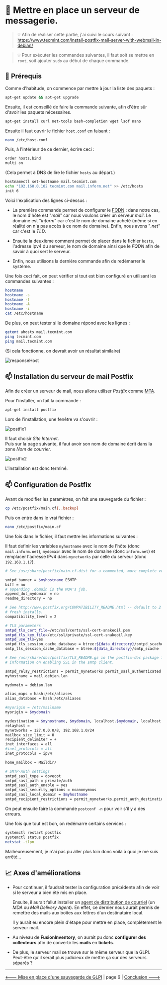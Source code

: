 # :email: Mettre en place un serveur de messagerie.

> :bulb: Afin de réaliser cette partie, j'ai suivi le cours suivant : https://www.tecmint.com/install-postfix-mail-server-with-webmail-in-debian/

> :bulb: Pour exécuter les commandes suivantes, il faut soit se mettre en ``root``, soit ajouter `sudo` au début de chaque commande.

## :floppy_disk: Prérequis

Comme d'habitude, on commence par mettre à jour la liste des paquets :

```sh
apt-get update && apt-get upgrade 
```

Ensuite, il est conseillé de faire la commande suivante, afin d'être sûr d'avoir les paquets nécessaires. 

```sh
apt-get install curl net-tools bash-completion wget lsof nano
```

Ensuite il faut ouvrir le fichier `host.conf` en faisant :

```sh
nano /etc/host.conf
```

Puis, à l'intérieur de ce dernier, écrire ceci :

```sh
order hosts,bind
multi on
```
(Cela permet à DNS de lire le fichier `hosts` au départ.)

```sh
hostnamectl set-hostname mail.tecmint.com
echo "192.168.0.102 tecmint.com mail.inform.net" >> /etc/hosts
init 6
```

Voici l'explication des lignes ci-dessus :
- La première commande permet de configurer le [FQDN](./definition.md#fqdn) : dans notre cas, le nom d'hôte est "*mail*" car nous voulons créer un serveur *mail*. Le domaine est "*inform*" car c'est le nom de domaine acheté (même si en réalité on n'a pas accès à ce nom de domaine). Enfin, nous avons "*.net*" car c'est le *TLD*.

- Ensuite la deuxième comment permet de placer dans le fichier `hosts`, l'adresse Ipv4 du serveur, le nom de domaine ainsi que le *FQDN* afin de savoir à quoi sert le serveur.

- Enfin, nous utilisons la dernière commande afin de redémarrer le système.

Une fois ceci fait, on peut vérifier si tout est bien configuré en utilisant les commandes suivantes :

```sh
hostname
hostname -s
hostname -f
hostname -A
hostname -i
cat /etc/hostname 
```

De plus, on peut tester si le domaine répond avec les lignes :

```sh
getent ahosts mail.tecmint.com
ping tecmint.com
ping mail.tecmint.com
```
(Si cela fonctionne, on devrait avoir un résultat similaire)

![responseHost](./img/mail/2021-09-16-164524.jpg)


## :mailbox: Installation du serveur de mail Postfix

Afin de créer un serveur de mail, nous allons utiliser *Postfix* comme [MTA](./definition.md#mta).

Pour l'installer, on fait la commande :

```sh
apt-get install postfix
```

Lors de l'installation, une fenêtre va s'ouvrir :

![postfix1](./img/mail/2021-09-16-164829.jpg)

Il faut choisir *Site Internet*.  
Puis sur la page suivante, il faut avoir son nom de domaine écrit dans la zone *Nom de courrier*.

![postfix2](./img/mail/2021-09-16-164914.jpg)

L'installation est donc terminé.

## :mailbox: Configuration de Postfix

Avant de modifier les paramètres, on fait une sauvegarde du fichier :

```sh
cp /etc/postfix/main.cf{,.backup}
```

Puis on entre dans le vrai fichier :

```sh
nano /etc/postfix/main.cf
```

Une fois dans le fichier, il faut mettre les informations suivantes :

Il faut definir les variables `myhostname` avec le nom de l'hôte (donc ``mail.inform.net``), `mydomain` avec le nom de domaine (donc `inform.net`) et remplacer l'adresse IPv4 dans ``mynetworks`` par celle du serveur (donc ``192.168.1.17``).

```sh
# See /usr/share/postfix/main.cf.dist for a commented, more complete version

smtpd_banner = $myhostname ESMTP
biff = no
# appending .domain is the MUA's job.
append_dot_mydomain = no
readme_directory = no

# See http://www.postfix.org/COMPATIBILITY_README.html -- default to 2 on
# fresh installs.
compatibility_level = 2

# TLS parameters
smtpd_tls_cert_file=/etc/ssl/certs/ssl-cert-snakeoil.pem
smtpd_tls_key_file=/etc/ssl/private/ssl-cert-snakeoil.key
smtpd_use_tls=yes
smtpd_tls_session_cache_database = btree:${data_directory}/smtpd_scache
smtp_tls_session_cache_database = btree:${data_directory}/smtp_scache

# See /usr/share/doc/postfix/TLS_README.gz in the postfix-doc package for
# information on enabling SSL in the smtp client.

smtpd_relay_restrictions = permit_mynetworks permit_sasl_authenticated defer_unauth_destination
myhostname = mail.debian.lan

mydomain = debian.lan

alias_maps = hash:/etc/aliases
alias_database = hash:/etc/aliases

#myorigin = /etc/mailname
myorigin = $mydomain

mydestination = $myhostname, $mydomain, localhost.$mydomain, localhost
relayhost = 
mynetworks = 127.0.0.0/8, 192.168.1.0/24
mailbox_size_limit = 0
recipient_delimiter = +
inet_interfaces = all
#inet_protocols = all
inet_protocols = ipv4

home_mailbox = Maildir/

# SMTP-Auth settings
smtpd_sasl_type = dovecot
smtpd_sasl_path = private/auth
smtpd_sasl_auth_enable = yes
smtpd_sasl_security_options = noanonymous
smtpd_sasl_local_domain = $myhostname
smtpd_recipient_restrictions = permit_mynetworks,permit_auth_destination,permit_sasl_authenticated,reject
```

On peut ensuite faire la commande `postconf -n` pour voir s'il y a des erreurs.

Une fois que tout est bon, on redémarre certains services :

```sh
systemctl restart postfix
systemctl status postfix
netstat -tlpn
```

Malheureusement, je n'ai pas pu aller plus loin donc voilà à quoi je me suis arrêté...

## :chart_with_upwards_trend: Axes d'améliorations

- Pour continuer, il faudrait tester la configuration précédente afin de voir si le serveur a bien été mis en place.

    Ensuite, il aurait fallut installer un [agent de distribution de courriel](./definition.md#mda) (un *MDA* ou *Mail Delivery Agent*). En effet, ce dernier nous aurait permis de remettre des mails aux boîtes aux lettres d'un destinataire local.

    Il y aurait eu encore plein d'étape pour mettre en place, complètement le serveur mail.

- Au niveau de **FusionInventory**, on aurait pu donc **configurer des collecteurs** afin de convertir les **mails** en **tickets**.

- De plus, le serveur mail se trouve sur le même serveur que la GLPI. Peut-être qu'il serait plus judicieux de mettre ça sur des serveurs séparés ?

---

[<--- Mise en place d'une sauvegarde de GLPI](./sauvegarde_glpi.md) | page 6 | [ Conclusion --->](./conclusion.md)














